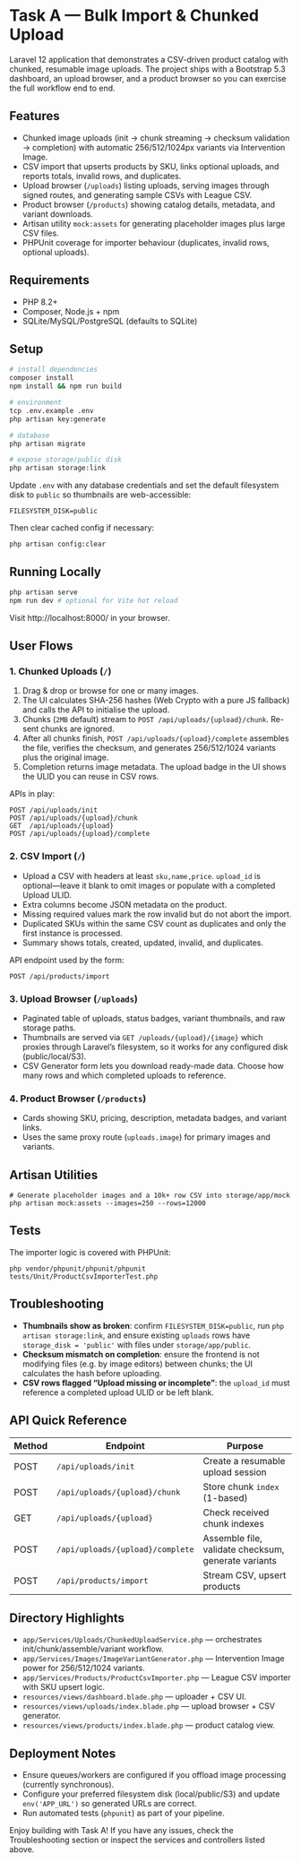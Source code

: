 # Task A — Bulk Import & Chunked Upload

Laravel 12 application that demonstrates a CSV-driven product catalog with chunked, resumable image uploads. The project ships with a Bootstrap 5.3 dashboard, an upload browser, and a product browser so you can exercise the full workflow end to end.

## Features
- Chunked image uploads (init → chunk streaming → checksum validation → completion) with automatic 256/512/1024px variants via Intervention Image.
- CSV import that upserts products by SKU, links optional uploads, and reports totals, invalid rows, and duplicates.
- Upload browser (`/uploads`) listing uploads, serving images through signed routes, and generating sample CSVs with League CSV.
- Product browser (`/products`) showing catalog details, metadata, and variant downloads.
- Artisan utility `mock:assets` for generating placeholder images plus large CSV files.
- PHPUnit coverage for importer behaviour (duplicates, invalid rows, optional uploads).

## Requirements
- PHP 8.2+
- Composer, Node.js + npm
- SQLite/MySQL/PostgreSQL (defaults to SQLite)

## Setup
```bash
# install dependencies
composer install
npm install && npm run build

# environment
tcp .env.example .env
php artisan key:generate

# database
php artisan migrate

# expose storage/public disk
php artisan storage:link
```

Update `.env` with any database credentials and set the default filesystem disk to `public` so thumbnails are web-accessible:
```
FILESYSTEM_DISK=public
```
Then clear cached config if necessary:
```
php artisan config:clear
```

## Running Locally
```bash
php artisan serve
npm run dev # optional for Vite hot reload
```
Visit http://localhost:8000/ in your browser.

## User Flows

### 1. Chunked Uploads (`/`)
1. Drag & drop or browse for one or many images.
2. The UI calculates SHA-256 hashes (Web Crypto with a pure JS fallback) and calls the API to initialise the upload.
3. Chunks (`2MB` default) stream to `POST /api/uploads/{upload}/chunk`. Re-sent chunks are ignored.
4. After all chunks finish, `POST /api/uploads/{upload}/complete` assembles the file, verifies the checksum, and generates 256/512/1024 variants plus the original image.
5. Completion returns image metadata. The upload badge in the UI shows the ULID you can reuse in CSV rows.

APIs in play:
```
POST /api/uploads/init
POST /api/uploads/{upload}/chunk
GET  /api/uploads/{upload}
POST /api/uploads/{upload}/complete
```

### 2. CSV Import (`/`)
- Upload a CSV with headers at least `sku,name,price`. `upload_id` is optional—leave it blank to omit images or populate with a completed Upload ULID.
- Extra columns become JSON metadata on the product.
- Missing required values mark the row invalid but do not abort the import.
- Duplicated SKUs within the same CSV count as duplicates and only the first instance is processed.
- Summary shows totals, created, updated, invalid, and duplicates.

API endpoint used by the form:
```
POST /api/products/import
```

### 3. Upload Browser (`/uploads`)
- Paginated table of uploads, status badges, variant thumbnails, and raw storage paths.
- Thumbnails are served via `GET /uploads/{upload}/{image}` which proxies through Laravel’s filesystem, so it works for any configured disk (public/local/S3).
- CSV Generator form lets you download ready-made data. Choose how many rows and which completed uploads to reference.

### 4. Product Browser (`/products`)
- Cards showing SKU, pricing, description, metadata badges, and variant links.
- Uses the same proxy route (`uploads.image`) for primary images and variants.

## Artisan Utilities
```
# Generate placeholder images and a 10k+ row CSV into storage/app/mock
php artisan mock:assets --images=250 --rows=12000
```

## Tests
The importer logic is covered with PHPUnit:
```
php vendor/phpunit/phpunit/phpunit tests/Unit/ProductCsvImporterTest.php
```

## Troubleshooting
- **Thumbnails show as broken**: confirm `FILESYSTEM_DISK=public`, run `php artisan storage:link`, and ensure existing `uploads` rows have `storage_disk = 'public'` with files under `storage/app/public`.
- **Checksum mismatch on completion**: ensure the frontend is not modifying files (e.g. by image editors) between chunks; the UI calculates the hash before uploading.
- **CSV rows flagged “Upload missing or incomplete”**: the `upload_id` must reference a completed upload ULID or be left blank.

## API Quick Reference
| Method | Endpoint | Purpose |
| ------ | -------- | ------- |
| POST   | `/api/uploads/init` | Create a resumable upload session |
| POST   | `/api/uploads/{upload}/chunk` | Store chunk `index` (1-based) |
| GET    | `/api/uploads/{upload}` | Check received chunk indexes |
| POST   | `/api/uploads/{upload}/complete` | Assemble file, validate checksum, generate variants |
| POST   | `/api/products/import` | Stream CSV, upsert products |

## Directory Highlights
- `app/Services/Uploads/ChunkedUploadService.php` — orchestrates init/chunk/assemble/variant workflow.
- `app/Services/Images/ImageVariantGenerator.php` — Intervention Image power for 256/512/1024 variants.
- `app/Services/Products/ProductCsvImporter.php` — League CSV importer with SKU upsert logic.
- `resources/views/dashboard.blade.php` — uploader + CSV UI.
- `resources/views/uploads/index.blade.php` — upload browser + CSV generator.
- `resources/views/products/index.blade.php` — product catalog view.

## Deployment Notes
- Ensure queues/workers are configured if you offload image processing (currently synchronous).
- Configure your preferred filesystem disk (local/public/S3) and update `env('APP_URL')` so generated URLs are correct.
- Run automated tests (`phpunit`) as part of your pipeline.

Enjoy building with Task A! If you have any issues, check the Troubleshooting section or inspect the services and controllers listed above.
